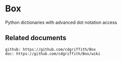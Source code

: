 # Box

Python dictionaries with advanced dot notation access

## Related documents

    github: https://github.com/cdgriffith/Box
    doc: https://github.com/cdgriffith/Box/wiki
